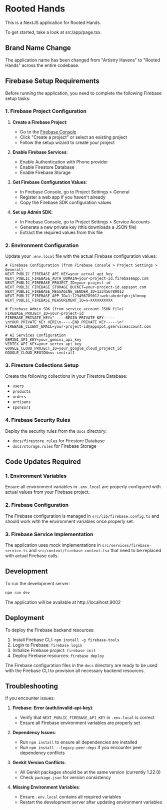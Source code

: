 # Rooted Hands

This is a NextJS application for Rooted Hands.

To get started, take a look at src/app/page.tsx.

## Brand Name Change

The application name has been changed from "Artistry Havens" to "Rooted Hands" across the entire codebase.

## Firebase Setup Requirements

Before running the application, you need to complete the following Firebase setup tasks:

### 1. Firebase Project Configuration

1. **Create a Firebase Project**:
   - Go to the [Firebase Console](https://console.firebase.google.com/)
   - Click "Create a project" or select an existing project
   - Follow the setup wizard to create your project

2. **Enable Firebase Services**:
   - Enable Authentication with Phone provider
   - Enable Firestore Database
   - Enable Firebase Storage

3. **Get Firebase Configuration Values**:
   - In Firebase Console, go to Project Settings > General
   - Register a web app if you haven't already
   - Copy the Firebase SDK configuration values

4. **Set up Admin SDK**:
   - In Firebase Console, go to Project Settings > Service Accounts
   - Generate a new private key (this downloads a JSON file)
   - Extract the required values from this file

### 2. Environment Configuration

Update your `.env.local` file with the actual Firebase configuration values:

```env
# Firebase Configuration (from Firebase Console > Project Settings > General)
NEXT_PUBLIC_FIREBASE_API_KEY=your_actual_api_key
NEXT_PUBLIC_FIREBASE_AUTH_DOMAIN=your-project-id.firebaseapp.com
NEXT_PUBLIC_FIREBASE_PROJECT_ID=your-project-id
NEXT_PUBLIC_FIREBASE_STORAGE_BUCKET=your-project-id.appspot.com
NEXT_PUBLIC_FIREBASE_MESSAGING_SENDER_ID=123456789012
NEXT_PUBLIC_FIREBASE_APP_ID=1:123456789012:web:abcdefghijklmnop
NEXT_PUBLIC_FIREBASE_MEASUREMENT_ID=G-XXXXXXXXXX

# Firebase Admin SDK (from service account JSON file)
FIREBASE_PROJECT_ID=your-project-id
FIREBASE_PRIVATE_KEY="-----BEGIN PRIVATE KEY-----\nYOUR_PRIVATE_KEY_HERE\n-----END PRIVATE KEY-----\n"
FIREBASE_CLIENT_EMAIL=your-project-id@appspot.gserviceaccount.com

# AI Services Configuration
GEMINI_API_KEY=your_gemini_api_key
VERTEX_API_KEY=your_vertex_api_key
GOOGLE_CLOUD_PROJECT_ID=your_google_cloud_project_id
GOOGLE_CLOUD_REGION=us-central1
```

### 3. Firestore Collections Setup

Create the following collections in your Firestore Database:
- `users`
- `products`
- `orders`
- `artisans`
- `sponsors`

### 4. Firebase Security Rules

Deploy the security rules from the `docs` directory:
- `docs/firestore.rules` for Firestore Database
- `docs/storage.rules` for Firebase Storage

## Code Updates Required

### 1. Environment Variables

Ensure all environment variables in `.env.local` are properly configured with actual values from your Firebase project.

### 2. Firebase Configuration

The Firebase configuration is managed in `src/lib/firebase.config.ts` and should work with the environment variables once properly set.

### 3. Firebase Service Implementation

The application uses mock implementations in `src/services/firebase-service.ts` and `src/context/firebase-context.tsx` that need to be replaced with actual Firebase calls.

## Development

To run the development server:

```bash
npm run dev
```

The application will be available at http://localhost:9002

## Deployment

To deploy the Firebase backend resources:

1. Install Firebase CLI: `npm install -g firebase-tools`
2. Login to Firebase: `firebase login`
3. Initialize Firebase project: `firebase init`
4. Deploy Firebase resources: `firebase deploy`

The Firebase configuration files in the `docs` directory are ready to be used with the Firebase CLI to provision all necessary backend resources.

## Troubleshooting

If you encounter issues:

1. **Firebase: Error (auth/invalid-api-key)**:
   - Verify that `NEXT_PUBLIC_FIREBASE_API_KEY` in `.env.local` is correct
   - Ensure all Firebase environment variables are properly set

2. **Dependency Issues**:
   - Run `npm install` to ensure all dependencies are installed
   - Run `npm install --legacy-peer-deps` if you encounter peer dependency conflicts

3. **Genkit Version Conflicts**:
   - All Genkit packages should be at the same version (currently 1.22.0)
   - Check `package.json` for version consistency

4. **Missing Environment Variables**:
   - Ensure `.env.local` contains all required variables
   - Restart the development server after updating environment variables